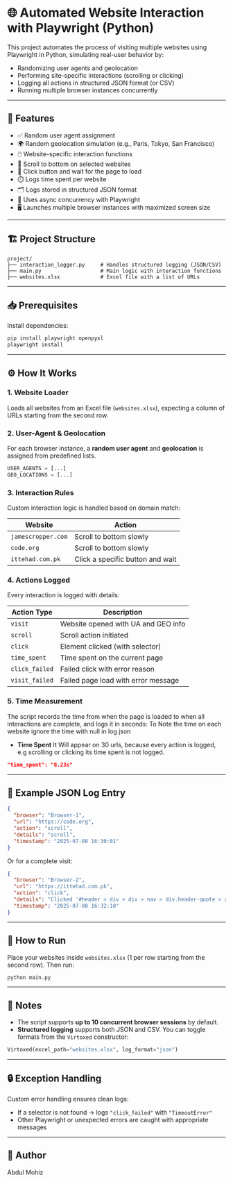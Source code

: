 # 🌐 Automated Website Interaction with Playwright (Python)

This project automates the process of visiting multiple websites using Playwright in Python, simulating real-user behavior by:

- Randomizing user agents and geolocation
- Performing site-specific interactions (scrolling or clicking)
- Logging all actions in structured JSON format (or CSV)
- Running multiple browser instances concurrently

---

## 🚀 Features

- ✅ Random user agent assignment
- 🌍 Random geolocation simulation (e.g., Paris, Tokyo, San Francisco)
- 🖱️ Website-specific interaction functions
- 📜 Scroll to bottom on selected websites
- 🔘 Click button and wait for the page to load
- ⏱️ Logs time spent per website
- 🗂️ Logs stored in structured JSON format
- 🧠 Uses async concurrency with Playwright
- 🖥️ Launches multiple browser instances with maximized screen size

---

## 🏗️ Project Structure

```
project/
├── interaction_logger.py     # Handles structured logging (JSON/CSV)
├── main.py                   # Main logic with interaction functions
├── websites.xlsx             # Excel file with a list of URLs

```

---

## 📥 Prerequisites

Install dependencies:

```bash
pip install playwright openpyxl
playwright install
```

---

## ⚙️ How It Works

### 1. **Website Loader**
Loads all websites from an Excel file (`websites.xlsx`), expecting a column of URLs starting from the second row.

### 2. **User-Agent & Geolocation**
For each browser instance, a **random user agent** and **geolocation** is assigned from predefined lists.

```python
USER_AGENTS = [...]
GEO_LOCATIONS = [...]
```

### 3. **Interaction Rules**
Custom interaction logic is handled based on domain match:

| Website              | Action                                |
|----------------------|----------------------------------------|
| `jamescropper.com`   | Scroll to bottom slowly                |
| `code.org`           | Scroll to bottom slowly                |
| `ittehad.com.pk`     | Click a specific button and wait       |

### 4. **Actions Logged**
Every interaction is logged with details:

| Action Type   | Description                                  |
|---------------|----------------------------------------------|
| `visit`       | Website opened with UA and GEO info          |
| `scroll`      | Scroll action initiated                      |
| `click`       | Element clicked (with selector)              |
| `time_spent`  | Time spent on the current page               |
| `click_failed`| Failed click with error reason               |
| `visit_failed`| Failed page load with error message          |

### 5. **Time Measurement**
The script records the time from when the page is loaded to when all interactions are complete, and logs it in seconds:
To Note the time on each website ignore the time with null in log json
- **Time Spent** It Will appear on 30 urls, because every action is logged, e.g scrolling or clicking its time spent is not logged.

```json
"time_spent": "8.23s"
```

---

## 📄 Example JSON Log Entry

```json
{
  "browser": "Browser-1",
  "url": "https://code.org",
  "action": "scroll",
  "details": "scroll",
  "timestamp": "2025-07-08 16:30:01"
}
```

Or for a complete visit:

```json
{
  "browser": "Browser-2",
  "url": "https://ittehad.com.pk",
  "action": "click",
  "details": "Clicked '#header > div > div > nav > div.header-quote > a'",
  "timestamp": "2025-07-08 16:32:10"
}
```

---

## 🧪 How to Run

Place your websites inside `websites.xlsx` (1 per row starting from the second row). Then run:

```bash
python main.py
```

---

## 📌 Notes

- The script supports **up to 10 concurrent browser sessions** by default.
- **Structured logging** supports both JSON and CSV. You can toggle formats from the `Virtoxed` constructor:

```python
Virtoxed(excel_path="websites.xlsx", log_format="json") 
```

---

## 🔒 Exception Handling

Custom error handling ensures clean logs:

- If a selector is not found → logs `"click_failed"` with `"TimeoutError"`
- Other Playwright or unexpected errors are caught with appropriate messages

---


## 🤝 Author

Abdul Mohiz
